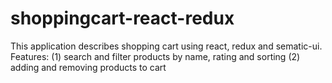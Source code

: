 # shoppingcart-react-redux
This application describes shopping cart using react, redux and sematic-ui.
Features: 
(1) search and filter products by name, rating and sorting
(2) adding and removing products to cart
